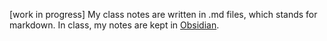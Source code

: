 [work in progress]
My class notes are written in .md files, which stands for markdown. In class, my notes are kept in [Obsidian](https://obsidian.md/).  